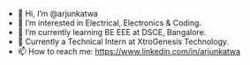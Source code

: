 - 👋 Hi, I’m @arjunkatwa
- 👀 I’m interested in Electrical, Electronics & Coding.
- 🌱 I’m currently learning BE EEE at DSCE, Bangalore.
- 💞️ Currently a Technical Intern at XtroGenesis Technology.
- 📫 How to reach me: https://www.linkedin.com/in/arjunkatwa

<!---
arjunkatwa/arjunkatwa is a ✨ special ✨ repository because its `README.md` (this file) appears on your GitHub profile.
You can click the Preview link to take a look at your changes.
--->
